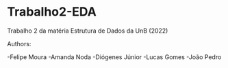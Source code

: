# Trabalho2-EDA
Trabalho 2 da matéria Estrutura de Dados da UnB (2022) 

Authors: 

-Felipe Moura
-Amanda Noda
-Diógenes Júnior
-Lucas Gomes
-João Pedro
